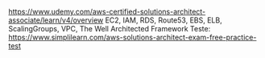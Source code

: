 https://www.udemy.com/aws-certified-solutions-architect-associate/learn/v4/overview
EC2, IAM, RDS, Route53, EBS, ELB, ScalingGroups, VPC, The Well Architected Framework
Teste:
https://www.simplilearn.com/aws-solutions-architect-exam-free-practice-test
